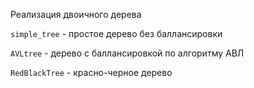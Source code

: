 Реализация двоичного дерева

```simple_tree``` - простое дерево без баллансировки

```AVLtree``` - дерево с баллансировкой по алгоритму АВЛ

```RedBlackTree``` - красно-черное дерево

